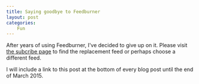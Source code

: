 ```yaml
---
title: Saying goodbye to Feedburner
layout: post
categories:
    Fun
---
```

After years of using Feedburner, I've decided to give up on it. Please visit <a href="/subscribe/">the subcribe page</a> to find the replacement feed or perhaps choose a different feed. 

I will include a link to this post at the bottom of every blog post until the end of March 2015.
